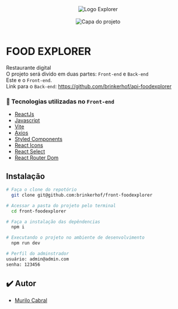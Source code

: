 <div align="center">
  <img alt="Logo Explorer" title="Explorer" src="https://i.imgur.com/2IqqDoo.png">
</div>
<br>

<div align="center">
  <img alt="Capa do projeto" title="FoodExplorer" src="https://i.imgur.com/eOwPbOt.jpg">
</div>
<br>

# FOOD EXPLORER

Restaurante digital<br>
O projeto será divido em duas partes: `Front-end` e `Back-end`<br>
Este e o `Front-end`.<br>
Link para o `Back-end`: https://github.com/brinkerhof/api-foodexplorer

### 📘 Tecnologias utilizadas no `Front-end`

- [ReactJs](https://reactjs.org)
- [Javascript](https://developer.mozilla.org/pt-BR/docs/Web/JavaScript)
- [Vite](https://vitejs.dev/)
- [Axios](https://www.npmjs.com/package/axios)
- [Styled Components](https://styled-components.com/)
- [React Icons](https://react-icons.github.io/react-icons/)
- [React Select](https://react-select.com/home)
- [React Router Dom](https://react-icons.github.io/react-icons/)

## Instalação

```bash
# Faça o clone do repotório
  git clone git@github.com:brinkerhof/front-foodexplorer

# Acessar a pasta do projeto pelo terminal
  cd front-foodexplorer

# Faça a instalação das depêndencias
  npm i

# Executando o projeto no ambiente de desenvolvimento
  npm run dev
```

```bash
# Perfil do adminstrador
usuário: admin@admin.com
senha: 123456
```

## ✔️ Autor

- [Murilo Cabral](https://github.com/brinkerhof)
